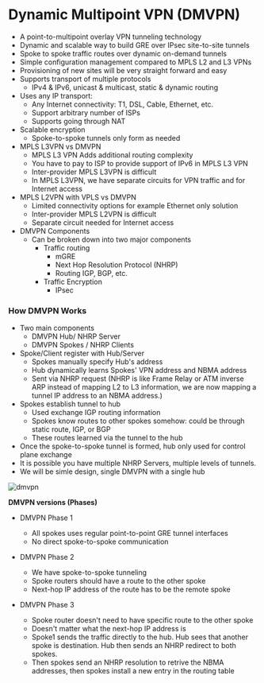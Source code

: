# Dynamic Multipoint VPN (DMVPN)
* A point-to-multipoint overlay VPN tunneling technology
* Dynamic and scalable way to build GRE over IPsec site-to-site tunnels
* Spoke to spoke traffic routes over dynamic on-demand tunnels
* Simple configuration management compared to MPLS L2 and L3 VPNs
* Provisioning of new sites will be very straight forward and easy
* Supports transport of multiple protocols
  * IPv4 & IPv6, unicast & multicast, static & dynamic routing
* Uses any IP transport:
  * Any Internet connectivity: T1, DSL, Cable, Ethernet, etc.
  * Support arbitrary number of ISPs
  * Supports going through NAT
* Scalable encryption
  * Spoke-to-spoke tunnels only form as needed
* MPLS L3VPN vs DMVPN
  * MPLS L3 VPN Adds additional routing complexity
  * You have to pay to ISP to provide support of IPv6 in MPLS L3 VPN
  * Inter-provider MPLS L3VPN is difficult
  * In MPLS L3VPN, we have separate circuits for VPN traffic and for Internet access
* MPLS L2VPN with VPLS vs DMVPN
  * Limited connectivity options for example Ethernet only solution
  * Inter-provider MPLS L2VPN is difficult
  * Separate circuit needed for Internet access
* DMVPN Components
  * Can be broken down into two major components
    * Traffic routing
      * mGRE
      * Next Hop Resolution Protocol (NHRP)
      * Routing IGP, BGP, etc.
    * Traffic Encryption
      * IPsec

### How DMVPN Works
* Two main components
  * DMVPN Hub/ NHRP Server
  * DMVPN Spokes / NHRP Clients
* Spoke/Client register with Hub/Server
  * Spokes manually specify Hub's address
  * Hub dynamically learns Spokes' VPN address and NBMA address
  * Sent via NHRP request (NHRP is like Frame Relay or ATM inverse ARP instead of mapping L2 to L3 information, we are now mapping a tunnel IP address to an NBMA address.)
* Spokes establish tunnel to hub
  * Used exchange IGP routing information
  * Spokes know routes to other spokes somehow: could be through static route, IGP, or BGP
  * These routes learned via the tunnel to the hub
* Once the spoke-to-spoke tunnel is formed, hub only used for control plane exchange
* It is possible you have multiple NHRP Servers, multiple levels of tunnels.
* We will be simle design, single DMVPN with a single hub

![dmvpn](https://user-images.githubusercontent.com/31813625/35466811-6590b56a-02d5-11e8-8e4a-692f5e8ccb19.png)

**DMVPN versions (Phases)**
* DMVPN Phase 1
  * All spokes uses regular point-to-point GRE tunnel interfaces
  * No direct spoke-to-spoke communication

* DMVPN Phase 2
  * We have spoke-to-spoke tunneling
  * Spoke routers should have a route to the other spoke
  * Next-hop IP address of the route has to be the remote spoke

* DMVPN Phase 3
  * Spoke router doesn't need to have specific route to the other spoke
  * Doesn't matter what the next-hop IP address is
  * Spoke1 sends the traffic directly to the hub. Hub sees that another spoke is destination.
  Hub then sends an NHRP redirect to both spokes.
  * Then spokes send an NHRP resolution to retrive the NBMA addresses, then spokes install
a new entry in the routing table